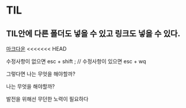 # TIL

## TIL안에 다른 폴더도 넣을 수 있고 링크도 넣을 수 있다.
[마크다운](https://github.com/Namdarun/TIL.git)
<<<<<<< HEAD

수정사항이 없으면 esc + shift ;  // 수정사항이 있으면 esc + wq

그렇다면 나는 무엇을 해야할까? 

나는 무엇을 해야할까?

발전을 위해선 무던한 노력이 필요하다 